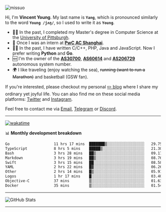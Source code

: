 <p align="left"> <img src="https://komarev.com/ghpvc/?username=missuo&label=Profile%20views&color=0e75b6&style=flat" alt="missuo" /> </p>


Hi, I'm **Vincent Young**. My last name is **`Yang`**, which is pronounced similarly to the word **`Young /jʌŋ/`**, so I used to write it as **`Young`**. 

-  👨‍🎓 In the past, I completed my Master's degree in Computer Science at the [University of Pittsburgh](https://www.pitt.edu).
-  💼 Once I was an intern at **[PwC AC Shanghai](https://www.linkedin.com/company/pwc-ac-shanghai/)**.
-  👨‍💻 In the past, I have written C/C++, PHP, Java and JavaScript. Now I prefer writing **Python** and **Go**.
-  🆕 I'm the owner of the **[AS30700](https://bgp.tools/as/30700)**, **[AS60614](https://bgp.tools/as/60614)** and **[AS206729](https://bgp.tools/as/206729)** autonomous system number.
-  🌍 I like traveling (enjoy watching the sea), ~~running (want to run a Marathon)~~ and basketball (GSW fan).

If you're interested, please checkout my personal [✏️ blog](https://missuo.me/) where I share my ordinary yet joyful life. You can also find me on these social media platforms: [Twitter](https://twitter.com/m1ssuo) and [Instagram](https://www.instagram.com/missuo.me).

Feel free to contact me via <a href="mailto:me@owo.nz">Email</a>, [Telegram](https://t.me/missuo) or [Discord](https://discordapp.com/users/missuo#7448).

-------

[![wakatime](https://wakatime.com/badge/user/c13cd961-40ca-417a-afb6-1f9ea8ac295c.svg)](https://wakatime.com/@missuo)

📊 **Monthly development breakdown**
<!--START_SECTION:waka-->

```txt
Go                    11 hrs 17 mins  ███████▒░░░░░░░░░░░░░░░░░   29.75 %
TypeScript            8 hrs 5 mins    █████▒░░░░░░░░░░░░░░░░░░░   21.30 %
Bash                  3 hrs 28 mins   ██▒░░░░░░░░░░░░░░░░░░░░░░   09.17 %
Markdown              3 hrs 19 mins   ██▒░░░░░░░░░░░░░░░░░░░░░░   08.76 %
Swift                 3 hrs 15 mins   ██░░░░░░░░░░░░░░░░░░░░░░░   08.58 %
YAML                  2 hrs 22 mins   █▓░░░░░░░░░░░░░░░░░░░░░░░   06.26 %
Other                 2 hrs 14 mins   █▒░░░░░░░░░░░░░░░░░░░░░░░   05.91 %
Logos                 1 hr 17 mins    █░░░░░░░░░░░░░░░░░░░░░░░░   03.40 %
Objective-C           37 mins         ▒░░░░░░░░░░░░░░░░░░░░░░░░   01.63 %
Docker                35 mins         ▒░░░░░░░░░░░░░░░░░░░░░░░░   01.54 %
```

<!--END_SECTION:waka-->

-------

![GitHub Stats](https://github-readme-stats-opal-alpha-76.vercel.app/api?username=missuo&show_icons=true&theme=transparent)

-------

